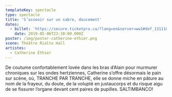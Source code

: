 ```yaml
---
templateKey: spectacle
type: spectacle
title: 'S’asseoir sur un sabre, doucement'
dates:
  - billet: 'https://secure.ticketpro.ca/?lang=en&server=ww1#def_1311103811'
    date: 2019-05-06T23:30:00.000Z
poster: /img/poster-catherine-ethier.png
scene: Théâtre Rialto Hall
artistes:
  - Catherine Éthier
---
```

De coutume confortablement lovée dans les bras d’Alain pour murmurer chroniques sur les ondes hertziennes, Catherine s’offre désormais le pain sur scène, où, TRANCHE PAR TRANCHE, elle se donne miche en pâture au nom de la frayeur, du doute, de la volupté en justaucorps et du risque aigu de se fissurer l’organe devant cent paires de pupilles. SALTIMBANCO!

